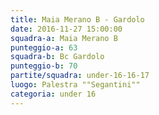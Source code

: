 ```yaml
---
title: Maia Merano B - Gardolo
date: 2016-11-27 15:00:00
squadra-a: Maia Merano B
punteggio-a: 63
squadra-b: Bc Gardolo
punteggio-b: 70
partite/squadra: under-16-16-17
luogo: Palestra ""Segantini""
categoria: under 16
---
```

